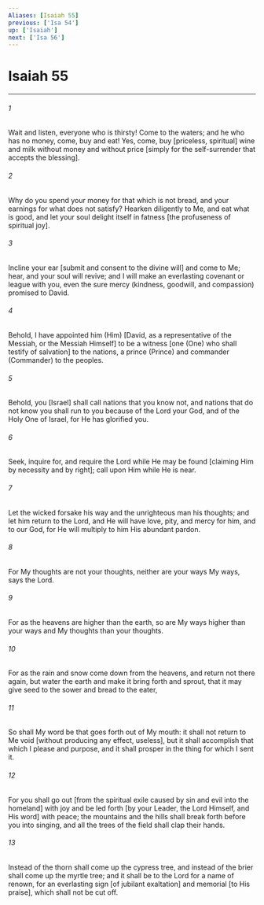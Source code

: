 ```yaml
---
Aliases: [Isaiah 55]
previous: ['Isa 54']
up: ['Isaiah']
next: ['Isa 56']
---
```

# Isaiah 55

***


###### 1 


Wait and listen, everyone who is thirsty! Come to the waters; and he who has no money, come, buy and eat! Yes, come, buy [priceless, spiritual] wine and milk without money and without price [simply for the self-surrender that accepts the blessing]. 


###### 2 


Why do you spend your money for that which is not bread, and your earnings for what does not satisfy? Hearken diligently to Me, and eat what is good, and let your soul delight itself in fatness [the profuseness of spiritual joy]. 


###### 3 


Incline your ear [submit and consent to the divine will] and come to Me; hear, and your soul will revive; and I will make an everlasting covenant or league with you, even the sure mercy (kindness, goodwill, and compassion) promised to David. 


###### 4 


Behold, I have appointed him (Him) [David, as a representative of the Messiah, or the Messiah Himself] to be a witness [one (One) who shall testify of salvation] to the nations, a prince (Prince) and commander (Commander) to the peoples. 


###### 5 


Behold, you [Israel] shall call nations that you know not, and nations that do not know you shall run to you because of the Lord your God, and of the Holy One of Israel, for He has glorified you. 


###### 6 


Seek, inquire for, and require the Lord while He may be found [claiming Him by necessity and by right]; call upon Him while He is near. 


###### 7 


Let the wicked forsake his way and the unrighteous man his thoughts; and let him return to the Lord, and He will have love, pity, and mercy for him, and to our God, for He will multiply to him His abundant pardon. 


###### 8 


For My thoughts are not your thoughts, neither are your ways My ways, says the Lord. 


###### 9 


For as the heavens are higher than the earth, so are My ways higher than your ways and My thoughts than your thoughts. 


###### 10 


For as the rain and snow come down from the heavens, and return not there again, but water the earth and make it bring forth and sprout, that it may give seed to the sower and bread to the eater, 


###### 11 


So shall My word be that goes forth out of My mouth: it shall not return to Me void [without producing any effect, useless], but it shall accomplish that which I please and purpose, and it shall prosper in the thing for which I sent it. 


###### 12 


For you shall go out [from the spiritual exile caused by sin and evil into the homeland] with joy and be led forth [by your Leader, the Lord Himself, and His word] with peace; the mountains and the hills shall break forth before you into singing, and all the trees of the field shall clap their hands. 


###### 13 


Instead of the thorn shall come up the cypress tree, and instead of the brier shall come up the myrtle tree; and it shall be to the Lord for a name of renown, for an everlasting sign [of jubilant exaltation] and memorial [to His praise], which shall not be cut off.
